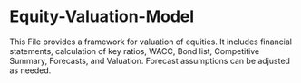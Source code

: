 # Equity-Valuation-Model
This File provides a framework for valuation of equities. It includes financial statements, calculation of key ratios, WACC, Bond list, Competitive Summary, Forecasts, and Valuation. Forecast assumptions can be adjusted as needed. 
